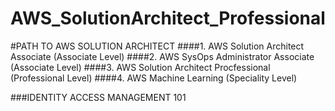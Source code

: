# AWS_SolutionArchitect_Professional
#PATH TO AWS SOLUTION ARCHITECT
####1. AWS Solution Architect Associate (Associate Level)
####2. AWS SysOps Administrator Associate (Associate Level)
####3. AWS Solution Architect Procfessional (Professional Level)
####4. AWS Machine Learning (Speciality Level) 

###IDENTITY ACCESS MANAGEMENT 101 

